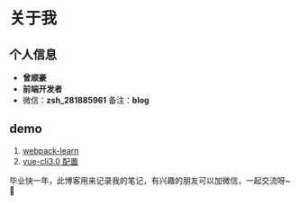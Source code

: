 # 关于我

## 个人信息

- **曾顺豪**
- **前端开发者**
- 微信：**zsh_281885961** 备注：**blog**

## demo

1. [webpack-learn](https://github.com/ITxiaohao/webpack4-learn)
2. [vue-cli3.0 配置](https://github.com/ITxiaohao/vue-cli3-learn)

毕业快一年，此博客用来记录我的笔记，有兴趣的朋友可以加微信，一起交流呀~🤣
